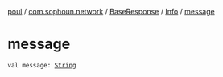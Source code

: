 [poul](../../../index.md) / [com.sophoun.network](../../index.md) / [BaseResponse](../index.md) / [Info](index.md) / [message](./message.md)

# message

`val message: `[`String`](https://kotlinlang.org/api/latest/jvm/stdlib/kotlin/-string/index.html)